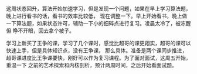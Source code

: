 这周状态回升，算法开始加速学习，但是发现一个问题，如果在早上学习算法题，晚上进行看书的话，看书的效率比较低，
现在调整一下。早上开始看书，晚上做一下算法题，如果状态许可，辅助一下小的细碎点进行复习。凌晨太冷了，被冻醒但
睁不开眼，回去拿个被子。

学习上新买了王争的课，学习了几个课时，感觉比超哥的课更翔实，超哥的课可以快速上手，但是具体知识点，没有王争课，
那么具体。准备是两个课同步推进，超哥课进度比王争课要快，刚好可以作为复习课程。为了面对面试，这周五开始，重温一下
之前的艺术探索和内核剖析，预计两周时间，之后开始看面试题。